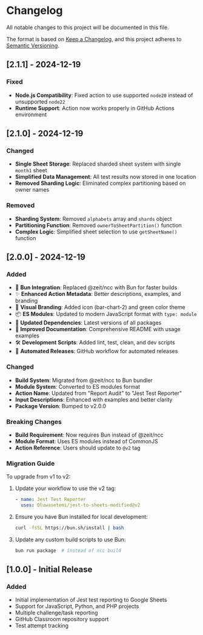 # Changelog

All notable changes to this project will be documented in this file.

The format is based on [Keep a Changelog](https://keepachangelog.com/en/1.0.0/),
and this project adheres to [Semantic Versioning](https://semver.org/spec/v2.0.0.html).

## [2.1.1] - 2024-12-19

### Fixed
- **Node.js Compatibility**: Fixed action to use supported `node20` instead of unsupported `node22`
- **Runtime Support**: Action now works properly in GitHub Actions environment

## [2.1.0] - 2024-12-19

### Changed
- **Single Sheet Storage**: Replaced sharded sheet system with single `month1` sheet
- **Simplified Data Management**: All test results now stored in one location
- **Removed Sharding Logic**: Eliminated complex partitioning based on owner names

### Removed
- **Sharding System**: Removed `alphabets` array and `shards` object
- **Partitioning Function**: Removed `ownerToSheetPartition()` function
- **Complex Logic**: Simplified sheet selection to use `getSheetName()` function

## [2.0.0] - 2024-12-19

### Added
- 🚀 **Bun Integration**: Replaced @zeit/ncc with Bun for faster builds
- ✨ **Enhanced Action Metadata**: Better descriptions, examples, and branding
- 🎨 **Visual Branding**: Added icon (bar-chart-2) and green color theme
- 📦 **ES Modules**: Updated to modern JavaScript format with `type: module`
- 🔧 **Updated Dependencies**: Latest versions of all packages
- 📝 **Improved Documentation**: Comprehensive README with usage examples
- 🛠️ **Development Scripts**: Added lint, test, clean, and dev scripts
- 🔄 **Automated Releases**: GitHub workflow for automated releases

### Changed
- **Build System**: Migrated from @zeit/ncc to Bun bundler
- **Module System**: Converted to ES modules format
- **Action Name**: Updated from "Report Audit" to "Jest Test Reporter"
- **Input Descriptions**: Enhanced with examples and better clarity
- **Package Version**: Bumped to v2.0.0

### Breaking Changes
- **Build Requirement**: Now requires Bun instead of @zeit/ncc
- **Module Format**: Uses ES modules instead of CommonJS
- **Action Reference**: Users should update to `@v2` tag

### Migration Guide
To upgrade from v1 to v2:

1. Update your workflow to use the v2 tag:
   ```yaml
   - name: Jest Test Reporter
     uses: Oluwasetemi/jest-to-sheets-modified@v2
   ```

2. Ensure you have Bun installed for local development:
   ```bash
   curl -fsSL https://bun.sh/install | bash
   ```

3. Update any custom build scripts to use Bun:
   ```bash
   bun run package  # instead of ncc build
   ```

## [1.0.0] - Initial Release

### Added
- Initial implementation of Jest test reporting to Google Sheets
- Support for JavaScript, Python, and PHP projects
- Multiple challenge/task reporting
- GitHub Classroom repository support
- Test attempt tracking
